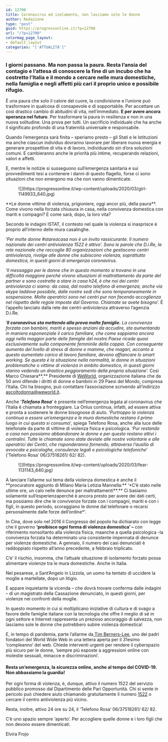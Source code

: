 ```yaml
---
id: 12700
title: Coronavirus ed isolamento, non lasciamo sole le donne
author: Redazione
type: "post"
guid: https://progressonline.it/?p=12700
url: "/?p=12700"
colormag_page_layout:
- default_layout
categories: "['ATTUALITÀ']"
---
```


### I giorni passano. Ma non passa la paura. Resta l’ansia del contagio e l’attesa di conoscere la fine di un incubo che ha costretto l’Italia e il mondo a cercare nelle mura domestiche, nella famiglia e negli affetti più cari il proprio unico e possibile rifugio.

È una paura che solo il calore del cuore, la condivisione e l’unione può trasformare in qualcosa di consapevole e di sopportabile. Per accettare un così drastico cambio di abitudini di vita, nell’immediato. **E per avere ancora speranza nel futuro**. Per trasformare la paura in resilienza e non in una nuova solitudine. Una prova per tutti. Un sacrificio individuale che ha anche il significato profondo di una fraternità universale e responsabile.

Quando l’emergenza sarà finita – speriamo presto – gli Stati e le Istituzioni ma anche ciascun individuo dovranno lavorare per liberare nuova energia e generare prospettive di vita e di lavoro, individuando sin d’ora soluzioni comuni. E cambieranno anche le priorità più intime, recuperando relazioni, valori e affetti.

E, mentre le notizie si susseguono sull’emergenza sanitaria e sui provvedimenti tesi a contenere i danni di questo flagello, forse ci sono situazioni che non emergono ma che non vanno dimenticate.

<div class="wp-block-image"><figure class="aligncenter size-large is-resized">![](https://progressonline.it/wp-content/uploads/2020/03/girl-1149933_640.jpg)</figure></div>**Le donne vittime di violenza, prigioniere, oggi ancor più, della paura**. Come vivono nella forzata chiusura in casa, nella convivenza domestica con mariti e compagni? E come sarà, dopo, la loro vita?

Secondo le indagini ISTAT, il contesto nel quale la violenza si inasprisce è proprio all’interno delle mura casalinghe.

‘*Per molte donne #stareacasa non è un invito rassicurante. Il numero nazionale dei centri antiviolenza 1522 è attivo’. Sono le parole che D.i.Re, la rete nazionale che raccoglie 80 organizzazioni che gestiscono centri antiviolenza, rivolge alle donne che subiscono violenza, soprattutto domestica, in questi giorni di emergenza coronavirus.*

‘*Il messaggio per le donne che in questo momento si trovano in una difficoltà maggiore perché vivono situazioni di maltrattamento da parte del partner e sono costrette a stare in casa h24, è che noi dei centri antiviolenza ci siamo: da casa, dal nostro telefono di emergenza, anche via skype laddove possibile, dalle nostre sedi che sono temporaneamente in sospensione. Molte operatrici sono nei centri pur non facendo accoglienza nel rispetto delle regole imposte dal Governo. Chiamate se avete bisogno*’. È l’appello lanciato dalla rete dei centri-antiviolenza attraverso l’agenzia D.i.Re.

‘***Il coronavirus sta mettendo alla prova molte famiglie.** La convivenza forzata con bambini, mariti e spesso anziani da accudire, sta aumentando in maniera esponenziale il carico familiare, che come sappiamo ancora oggi nella maggior parte delle famiglie del nostro Paese ricade quasi esclusivamente sulla componente femminile della coppia. Con conseguente aumento del livello di stress di donne e mamme, che magari, accanto a questo aumentato carico di lavoro familiare, devono affiancare lo smart working. Se questa è la situazione nella normalità, le donne in situazioni problematiche o vittime di violenza in ambito domestico, in questi giorni stanno vedendo un drastico peggioramento della propria situazione*’. Così Marco Chiesara**,** Presidente di [WeWorld](https://www.weworld.it/), organizzazione italiana che da 50 anni difende i diritti di donne e bambini in 29 Paesi del Mondo, compresa l’Italia. Chi ha bisogno, può contattare l’associazione scrivendo all’indirizzo <ascoltodonna@weworld.it>**.**

Anche ‘***Telefono Rosa***’ è presente nell’emergenza legata al coronavirus che l’Italia è chiamata a fronteggiare. La Onlus continua, infatti, ad essere attiva e pronta a sostenere le donne bisognose di aiuto. ‘*Purtroppo la violenza continua a essere un’emergenza e le mura domestiche restano il primo luogo in cui questa si consuma*’, spiega Telefono Rosa, anche alla luce delle telefonate da parte di vittime di violenza fisica e psicologica. ‘*Pur restando a casa non possiamo abbandonare le donne e per questo restano attivi i centralini. Tutte le chiamate sono state deviate alle nostre volontarie e alle operatrici dei Centri, che risponderanno fornendo, attraverso l’ausilio di avvocate e psicologhe, consulenze legali e psicologiche telefoniche*’ (‘Telefono Rosa’ 06/37518261/ 62/ 82).

<div class="wp-block-image"><figure class="aligncenter size-large is-resized">![](https://progressonline.it/wp-content/uploads/2020/03/fear-1131143_640.jpg)</figure></div>A lanciare l’allarme sul tema della violenza domestica è anche il **procuratore aggiunto di Milano Maria Letizia Mannella:** ‘*C’è stato nelle ultime ore, un calo nelle denunce per maltrattamenti**.** Ci basiamo solamente sull’esperienzaperché è ancora presto per avere dei dati certi, ma possiamo dire che le convivenze forzate con i compagni, mariti e con i figli, in questo periodo, scoraggiano le donne dal telefonare o recarsi personalmente dalle forze dell’ordine*’.

In Cina, dove solo nel 2016 il Congresso del popolo ha dichiarato con legge che il governo **‘**proibisce ogni forma di violenza domestica**’ –** con riferimento nonsoltanto alla violenza fisica, maanche a quella psicologica -la convivenza forzata ha determinato una consistente impennata di denunce per violenze domestiche. A gennaio, il numero dei casi denunciati è raddoppiato rispetto all’anno precedente, a febbraio triplicato.

C’e’ il rischio, insomma, che l’attuale situazione di isolamento forzato possa alimentare violenze tra le mura domestiche. Anche in Italia.

Nel pesarese, a Sant’Angelo in Lizzola, un uomo ha tentato di uccidere la moglie a martellate, dopo un litigio.

E appare inquietante la vicenda – che dovrà trovare conferma dalle indagini – di un magistrato della Cassazione denunciato, in questi giorni, per violenze nei confronti della moglie.

In questo momento in cui si moltiplicano iniziative di cultura e di svago a favore delle famiglie italiane con la tecnologia che offre il meglio di sé in ogni settore e Internet rappresenta un prezioso ancoraggio di salvezza, non lasciamo sole le donne che potrebbero subire violenza domestica!

E, in tempo di pandemia, parte l’allarme da[ Tim Berners-Lee](https://www.corrierecomunicazioni.it/digital-economy/apple-co-investono-nella-startup-di-tim-berners-lee/), uno dei padri fondatori del World Wide Web in una lettera aperta per il 31esimo ‘compleanno’ del web. Chiede interventi urgenti per rendere il cyberspazio più sicuro per le donne, ‘sempre più esposte a aggressioni online con molestie sessuali, minacce e discriminazioni’.

#### Resta un’emergenza, la sicurezza online, anche al tempo del COVID-19. Non abbassiamo la guardia!

Per ogni forma di violenza, è, dunque, attivo il numero 1522 del servizio pubblico promosso dal Dipartimento delle Pari Opportunità. Chi si sente in pericolo può chiedere aiuto chiamando gratuitamente il numero [1522](https://www.1522.eu/) o cercare il centro antiviolenza più vicino.

Resta, inoltre, attivo 24 ore su 24, il ‘Telefono Rosa’ 06/37518261/ 62/ 82.

C’è uno spazio sempre ‘aperto’. Per accogliere quelle donne e i loro figli che non devono essere dimenticati.

Elvira Frojo